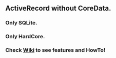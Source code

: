 ## ActiveRecord without CoreData.
### Only SQLite.
### Only HardCore.

### Check [Wiki](https://github.com/AlexDenisov/iActiveRecord/wiki) to see features and HowTo!